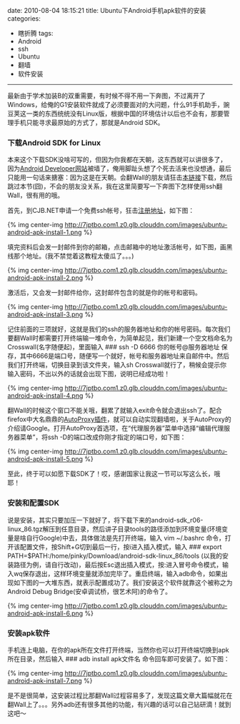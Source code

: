 date: 2010-08-04 18:15:21
title: Ubuntu下Android手机apk软件的安装
categories:
- 瞎折腾
tags:
- Android
- ssh
- Ubuntu
- 翻墙
- 软件安装
---

最新由于学术加装B的双重需要，有时候不得不用一下奔图，不过离开了Windows，给俺的G1安装软件就成了必须要面对的大问题，什么91手机助手，豌豆荚这一类的东西统统没有Linux版，根据中国的环境估计以后也不会有，那要管理手机只能寻求最原始的方式了，那就是Android SDK。

<!--more-->

### 下载Android SDK for Linux

本来这个下载SDK没啥可写的，但因为你我都在天朝，这东西就可以讲很多了，因为[Android Developer网站](http://developer.android.com/index.html)被墙了，俺用脚趾头想了个死去活来也没想通，最后只能用一句话来搪塞：因为这是在天朝。会翻Wall的朋友请狂击[本链接](http://dl.google.com/android/android-sdk_r06-linux_86.tgz)下载，然后跳过本节(囧)，不会的朋友没关系，我在这里简要写一下奔图下怎样使用ssh翻Wall，很有用的哦。

首先，到CJB.NET申请一个免费ssh帐号，狂击[注册地址](http://www.cjb.net/cgi-bin/shell.cgi?action=signup)，如下图：


{% img center-img http://7jptbo.com1.z0.glb.clouddn.com/images/ubuntu-android-apk-install-1.png %}


填完资料后会发一封邮件到你的邮箱，点击邮箱中的地址激活帐号，如下图，画黑线那个地址。(我不禁觉着这教程太傻瓜了。。。)


{% img center-img http://7jptbo.com1.z0.glb.clouddn.com/images/ubuntu-android-apk-install-2.png %}


激活后，又会发一封邮件给你，这封邮件包含的就是你的帐号和密码。


{% img center-img http://7jptbo.com1.z0.glb.clouddn.com/images/ubuntu-android-apk-install-3.png %}


记住前面的三项就好，这就是我们的ssh的服务器地址和你的帐号密码。每次我们要翻Wall时都需要打开终端输一堆命令，为简单起见，我们新建一个空文档命名为Crosswall(名字随便起)，里面输入 ### ssh -D 6666 你的帐号@服务器地址 保存，其中6666是端口号，随便写一个就好，帐号和服务器地址来自邮件中。然后我们打开终端，切换目录到该文件夹，输入sh Crosswall就行了，稍候会提示你输入密码，不出以外的话就会出现下图，说明已经成功啦！


{% img center-img http://7jptbo.com1.z0.glb.clouddn.com/images/ubuntu-android-apk-install-4.png %}


翻Wall的时候这个窗口不能关哦，翻累了就输入exit命令就会退出ssh了。配合firefox中大名鼎鼎的[AutoProxy插件](https://addons.mozilla.org/zh-CN/firefox/addon/11009/)，就可以自动实现翻墙啦，关于AutoProxy的介绍请Google。打开AutoProxy首选项，在“代理服务器”菜单中选择“编辑代理服务器菜单”，将ssh -D的端口改成你刚才指定的端口号，如下图：


{% img center-img http://7jptbo.com1.z0.glb.clouddn.com/images/ubuntu-android-apk-install-5.png %}


至此，终于可以如愿下载SDK了！哎，感谢国家让我这一节可以写这么长，哦耶！


### 安装和配置SDK

说是安装，其实只要加压一下就好了，将下载下来的android-sdk_r06-linux_86.tgz解压到任意目录，然后讲子目录tools的路径添加到环境变量(环境变量是啥自行Google)中去，具体做法是先打开终端，输入 vim ~/.bashrc 命令，打开该配置文件，按Shift+G切到最后一行，按i进入插入模式，输入 ### export PATH=$PATH:/home/pinky/Download/android-sdk-linux_86/tools (以我的安装路径为例，请自行改动)，最后按Esc退出插入模式，按:进入冒号命令模式，输入wq保存退出，这样环境变量就添加完毕了。重启终端，输入adb命令，如果出现如下图的一大堆东西，就表示配置成功了。我们安装这个软件就靠这个被称之为Android Debug Bridge(安卓调试桥，很艺术阿)的命令了。


{% img center-img http://7jptbo.com1.z0.glb.clouddn.com/images/ubuntu-android-apk-install-6.png %}


### 安装apk软件

手机连上电脑，在你的apk所在文件打开终端，当然你也可以打开终端切换到apk所在目录，然后输入 ### adb install apk文件名 命令回车即可安装了。如下图：

{% img center-img http://7jptbo.com1.z0.glb.clouddn.com/images/ubuntu-android-apk-install-7.png %}

是不是很简单，这安装过程比那翻Wall过程容易多了，发现这篇文章大篇幅就花在翻Wall上了。。。另外adb还有很多其他的功能，有兴趣的话可以自己钻研滴！就到这吧～
